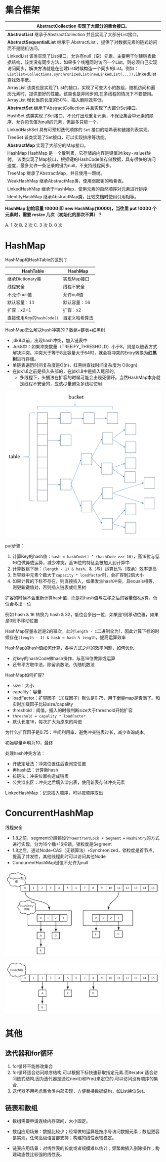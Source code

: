 # 集合框架

| **AbstractCollection**  实现了大部分的集合接口。             |
| ------------------------------------------------------------ |
| **AbstractList**  继承于AbstractCollection 并且实现了大部分List接口。 |
| **AbstractSequentialList**  继承于 AbstractList ，提供了对数据元素的链式访问而不是随机访问。 |
| LinkedList 该类实现了List接口，允许有null（空）元素。主要用于创建链表数据结构，该类没有同步方法，如果多个线程同时访问一个List，则必须自己实现访问同步，解决方法就是在创建List时候构造一个同步的List。例如：`Listlist=Collections.synchronizedList(newLinkedList(...));`LinkedList 查找效率低。 |
| ArrayList 该类也是实现了List的接口，实现了可变大小的数组，随机访问和遍历元素时，提供更好的性能。该类也是非同步的,在多线程的情况下不要使用。ArrayList 增长当前长度的50%，插入删除效率低。 |
| **AbstractSet**  继承于AbstractCollection 并且实现了大部分Set接口。 |
| HashSet 该类实现了Set接口，不允许出现重复元素，不保证集合中元素的顺序，允许包含值为null的元素，但最多只能一个。 |
| LinkedHashSet 具有可预知迭代顺序的 `Set` 接口的哈希表和链接列表实现。 |
| TreeSet 该类实现了Set接口，可以实现排序等功能。              |
| **AbstractMap**  实现了大部分的Map接口。                     |
| HashMap  HashMap 是一个散列表，它存储的内容是键值对(key-value)映射。 该类实现了Map接口，根据键的HashCode值存储数据，具有很快的访问速度，最多允许一条记录的键为null，不支持线程同步。 |
| TreeMap  继承了AbstractMap，并且使用一颗树。                 |
| WeakHashMap  继承AbstractMap类，使用弱密钥的哈希表。         |
| LinkedHashMap  继承于HashMap，使用元素的自然顺序对元素进行排序. |
| IdentityHashMap  继承AbstractMap类，比较文档时使用引用相等。 |





**HashMap 初始容量 10000 即 new HashMap(10000)，当往里 put 10000 个元素时，需要 resize 几次（初始化的那次不算）？**

A. 1 次
B. 2 次
C. 3 次
D. 0 次

# HashMap

HashMap和HashTable的区别？

| HashTable                 | HashMap        |
| ------------------------- | -------------- |
| 继承Dictionary类          | 实现Map接口    |
| 线程安全                  | 线程不安全     |
| 不允许null值              | 允许null值     |
| 默认容量：11              | 默认容量：16   |
| 扩容：x2+1                | 扩容：x2       |
| 直接使用Key的`hashCode()` | 自定义哈希算法 |

HashMap怎么解决hash冲突的？数组+链表+红黑树

   * jdk8以前，出现hash冲突，加入链表中
   * Jdk8中：如果冲突数量（TREEIFY_THRESHOLD）小于8，则是以链表方式解决冲突。冲突大于等于8且容量大于64时，就会将冲突的Entry转换为**红黑树**进行存储。
   * 单链表遍历时间复杂度是O(n)，红黑树查找时间复杂度为 O(logn)
   * 在jdk1.8之前是插入头部的，在jdk1.8中是插入尾部的。
     * 多线程下，头插法在扩容的时候可能会出现死循环。当然HashMap本身就是线程不安全的，应该尽量避免多线程使用



![](集合框架/HashMap.png)

put步骤：

1. 计算Key的hash值：`hash = hashCode() ^ (hashCode >>> 16)`，高16位与低16位做异或运算，减少冲突，高16位的特征会被加入到计算中
2. 计算数组下标：`(length - 1) & hash`，&（与）运算比%（取余）效率更高
3. 当容器中元素个数大于`capacity * loadfactor`时，会扩容到2倍大小
4. 如果计算的下标不存在，则直接插入，如果发生hash冲突，且equals相等，则更新键值对，否则插入链表或红黑树



扩容的时候不会重新计算hash值，而是将hash值与左移之后的容量做&运算，低位会多出一位

例如 hash & 16 转换为 hash & 32，低位会多出一位，如果是1则移动位置，如果是0则不移动位置



HashMap容量永远是2的幂次，此时`length - 1`二进制全为1，因此计算下标的时候存在`(length - 1) & hash = hash % length`，提高运算效率

HashMap的hash值如何计算，各种方式之间的效率问题，如何优化

* 对key的hashCode做hash操作，与高16位做异或运算
* 还有平方取中法，除留余数法，伪随机数法

HashMap如何扩容?

* size：大小
* capality：容量
* loadFactor：扩容因子（加载因子）默认是0.75，用于衡量map是否满了。和实时加载因子比较size/capality
* threshold：阈值，插入的时候判断size大于threshold开始扩容
* `threshold = capality * loadFactor`
* 默认长度16，每次扩大为原来的两倍

为什么扩容因子是0.75：空间利用率、避免冲突链表过长，减少查询成本。

初始容量声明为10，最终

处理hash冲突方法：

* 开放定址法：冲突位置往后查询空位置
* 再hash法：计算新hash
* 拉链法：冲突位置构造成链表
* 公共溢出区：冲突之后填入溢出表，使用新表存储冲突元素

LinkedHashMap：记录插入顺序，可以按顺序取出

# ConcurrentHashMap

线程安全

* 1.8之前，segment分段锁设计`ReentrantLock + Segment` + `HashEntry`的方式进行实现，分为16个桶+16把锁，锁粒度是Segment
* 1.8之后，通过Node` + `CAS（无锁算法）` + `Synchronized，锁粒度是首节点，提高了并发性，其他线程此时可以访问其他Node
* ConcurrentHashMap键值不允许为null

![](集合框架/Java7ConcurrentHashMap.png)

![](集合框架/Java8ConcurrentHashMap.png)

# 其他

## 迭代器和for循环

1. for循环不能修改集合
2. for循环适合访问顺序结构,可以根据下标快速获取指定元素.而Iterator 适合访问链式结构,因为迭代器是通过next()和Pre()来定位的.可以访问没有顺序的集合.
3. 迭代器不用考虑集合类内部实现，方便替换数据结构，如List换位Set。

## 链表和数组

* 数组需要申请连续内存空间，大小固定。

* 数组应用场景：数据比较少；经常做的运算是按序号访问数据元素；数组更容易实现，任何高级语言都支持；构建的线性表较稳定。
* 链表应用场景：对线性表的长度或者规模难以估计；频繁做插入删除操作；构建动态性比较强的线性表。
